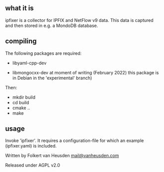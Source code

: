 what it is
----------

ipfixer is a collector for IPFIX and NetFlow v9 data.
This data is captured and then stored in e.g. a
MondoDB database.


compiling
---------

The following packages are required:

 * libyaml-cpp-dev

 * libmongocxx-dev  at moment of writing (February
                    2022) this package is in Debian
                    in the 'experimental' branch)


Then:

 * mkdir build
 * cd build
 * cmake ..
 * make


usage
-----

Invoke 'ipfixer'. It requires a configuration-file
for which an example (ipfixer.yaml) is included.


Written by Folkert van Heusden <mail@vanheusden.com>

Released under AGPL v2.0
